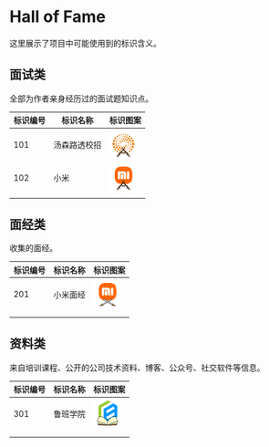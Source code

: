 # Hall of Fame

这里展示了项目中可能使用到的标识含义。

## 面试类

全部为作者亲身经历过的面试题知识点。

| 标识编号 | 标识名称     | 标识图案                                              |
| -------- | ------------ | ----------------------------------------------------- |
| 101      | 汤森路透校招 | <img src="./images/logo101.gif" style="zoom: 50%;" /> |
| 102      | 小米         | <img src="./images/logo102.gif" style="zoom: 50%;" /> |
|          |              |                                                       |

## 面经类

收集的面经。

| 标识编号 | 标识名称 | 标识图案                                              |
| -------- | -------- | ----------------------------------------------------- |
| 201      | 小米面经 | <img src="./images/logo201.gif" style="zoom: 50%;" /> |
|          |          |                                                       |
|          |          |                                                       |

## 资料类

来自培训课程、公开的公司技术资料、博客、公众号、社交软件等信息。

| 标识编号 | 标识名称 | 标识图案                                              |
| -------- | -------- | ----------------------------------------------------- |
| 301      | 鲁班学院 | <img src="./images/logo301.gif" style="zoom: 50%;" /> |
|          |          |                                                       |
|          |          |                                                       |

